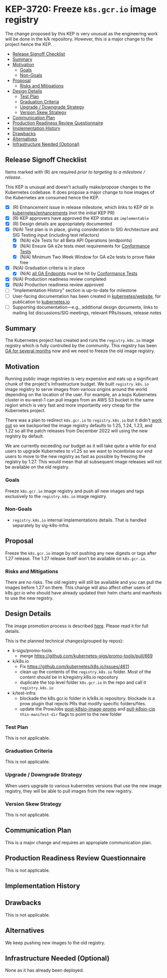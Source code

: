 # KEP-3720: Freeze `k8s.gcr.io` image registry

The change proposed by this KEP is very unusual as the engineering work will be done in the k/k repository. However, this is a major change to the project hence the KEP.

<!-- toc -->
- [Release Signoff Checklist](#release-signoff-checklist)
- [Summary](#summary)
- [Motivation](#motivation)
  - [Goals](#goals)
  - [Non-Goals](#non-goals)
- [Proposal](#proposal)
  - [Risks and Mitigations](#risks-and-mitigations)
- [Design Details](#design-details)
  - [Test Plan](#test-plan)
  - [Graduation Criteria](#graduation-criteria)
  - [Upgrade / Downgrade Strategy](#upgrade--downgrade-strategy)
  - [Version Skew Strategy](#version-skew-strategy)
- [Communication Plan](#communication-plan)
- [Production Readiness Review Questionnaire](#production-readiness-review-questionnaire)
- [Implementation History](#implementation-history)
- [Drawbacks](#drawbacks)
- [Alternatives](#alternatives)
- [Infrastructure Needed (Optional)](#infrastructure-needed-optional)
<!-- /toc -->

## Release Signoff Checklist

<!--
**ACTION REQUIRED:** In order to merge code into a release, there must be an
issue in [kubernetes/enhancements] referencing this KEP and targeting a release
milestone **before the [Enhancement Freeze](https://git.k8s.io/sig-release/releases)
of the targeted release**.

For enhancements that make changes to code or processes/procedures in core
Kubernetes—i.e., [kubernetes/kubernetes], we require the following Release
Signoff checklist to be completed.

Check these off as they are completed for the Release Team to track. These
checklist items _must_ be updated for the enhancement to be released.
-->

Items marked with (R) are required *prior to targeting to a milestone / release*.

This KEP is unusual and doesn't actually make/propose changes to the Kubernetes codebase. It does propose a major change to how images of the Kubernetes are consumed hence the KEP.

- [X] (R) Enhancement issue in release milestone, which links to KEP dir in [kubernetes/enhancements] (not the initial KEP PR)
- [X] (R) KEP approvers have approved the KEP status as `implementable`
- [X] (R) Design details are appropriately documented
- [X] (N/A) Test plan is in place, giving consideration to SIG Architecture and SIG Testing input (including test refactors)
  - [X] (N/A) e2e Tests for all Beta API Operations (endpoints)
  - [X] (N/A) Ensure GA e2e tests meet requirements for [Conformance Tests](https://github.com/kubernetes/community/blob/master/contributors/devel/sig-architecture/conformance-tests.md) 
  - [X] (N/A) Minimum Two Week Window for GA e2e tests to prove flake free
- [X] (N/A) Graduation criteria is in place
  - [X] (N/A) [all GA Endpoints](https://github.com/kubernetes/community/pull/1806) must be hit by [Conformance Tests](https://github.com/kubernetes/community/blob/master/contributors/devel/sig-architecture/conformance-tests.md) 
- [X] (N/A) Production readiness review completed
- [X] (N/A) Production readiness review approved
- [ ] "Implementation History" section is up-to-date for milestone
- [ ] User-facing documentation has been created in [kubernetes/website], for publication to [kubernetes.io]
- [ ] Supporting documentation—e.g., additional design documents, links to mailing list discussions/SIG meetings, relevant PRs/issues, release notes

<!--
**Note:** This checklist is iterative and should be reviewed and updated every time this enhancement is being considered for a milestone.
-->

[kubernetes.io]: https://kubernetes.io/
[kubernetes/enhancements]: https://git.k8s.io/enhancements
[kubernetes/kubernetes]: https://git.k8s.io/kubernetes
[kubernetes/website]: https://git.k8s.io/website

## Summary

The Kubernetes project has created and runs the `registry.k8s.io` image registry which is fully controlled by the community.
This registry has been [GA for several months](https://kubernetes.io/blog/2022/11/28/registry-k8s-io-faster-cheaper-ga/) now and we need to freeze the old image registry.


## Motivation

Running public image registries is very expensive and eats up a significant chunk of the project's Infrastructure budget. We built `registry.k8s.io` image registry to serve images from various origins around the world depending on the location of the user. For example, an a kops Kubernetes cluster in eu-west-1 can pull images from an AWS S3 bucket in the same region which is very fast and more importantly very cheap for the Kubernetes project.

There was a plan to redirect `k8s.gcr.io` to `registry.k8s.io` but it didn't [work out](https://kubernetes.slack.com/archives/CCK68P2Q2/p1666725317568709) so we backported the image registry defaults to 1.25, 1.24, 1.23, and 1.22 so all the patch releases from December 2022 will using the new registry by default.

We are currently exceeding our budget as it will take quite a while for end users to upgrade Kubernetes to v1.25 so we want to incentivise our end users to move to the new registry as fast as possible by freezing the registry by 1.27. This would mean that all subsequent image releases will not be available on the old registry.

### Goals

Freeze `k8s.gcr.io` image registry and push all new images and tags exclusively to the `registry.k8s.io` image registry.

### Non-Goals

- `registry.k8s.io` internal implementations details. That is handled separately by sig-k8s-infra.

## Proposal

Freeze the `k8s.gcr.io` image by not pushing any new digests or tags after 1.27 release. The 1.27 release itself won't be available on `k8s.gcr.io`.

### Risks and Mitigations

There are no risks. The old registry will still be available and you can pull the images before 1.27 on there. This change will also
affect other users of k8s.gcr.io who should have already updated their helm charts and manifests to use the new registry.

## Design Details

The image promotion process is described [here](https://github.com/kubernetes/k8s.io/tree/main/k8s.gcr.io). Please read it for full details.

This is the planned technical changes(grouped by repos):

- k-sigs/promo-tools
  - merge https://github.com/kubernetes-sigs/promo-tools/pull/669
- k/k8s.io
  - Fix https://github.com/kubernetes/k8s.io/issues/4611
  - clean up the contents of the `registry.k8s.io` folder. Most of the content should be in k/registry.k8s.io repository
  - duplicate the top level folder `k8s.gcr.io` in the repo and call it `registry.k8s.io`
- k/test-infra
  - blockade the k8s.gcr.io folder in k/k8s.io repository. blockade is a prow plugin that rejects PRs that modify specific folders/files.
  - update the ProwJobs [post-k8sio-image-promo](https://github.com/kubernetes/test-infra/blob/master/config/jobs/kubernetes/sig-k8s-infra/trusted/releng/releng-trusted.yaml) and [pull-k8sio-cip](https://github.com/kubernetes/test-infra/blob/master/config/jobs/kubernetes/sig-k8s-infra/releng/artifact-promotion-presubmits.yaml) `thin-manifest-dir` flags to point to the new folder


### Test Plan

This is not applicable.

<!--
**Note:** *Not required until targeted at a release.*
The goal is to ensure that we don't accept enhancements with inadequate testing.

All code is expected to have adequate tests (eventually with coverage
expectations). Please adhere to the [Kubernetes testing guidelines][testing-guidelines]
when drafting this test plan.

[testing-guidelines]: https://git.k8s.io/community/contributors/devel/sig-testing/testing.md
-->

### Graduation Criteria

This is not applicable.

### Upgrade / Downgrade Strategy

When users upgrade to various kubernetes versions that use the new image registry, they will be able to pull images from the new
registry.

<!--
If applicable, how will the component be upgraded and downgraded? Make sure
this is in the test plan.

Consider the following in developing an upgrade/downgrade strategy for this
enhancement:
- What changes (in invocations, configurations, API use, etc.) is an existing
  cluster required to make on upgrade, in order to maintain previous behavior?
- What changes (in invocations, configurations, API use, etc.) is an existing
  cluster required to make on upgrade, in order to make use of the enhancement?
-->

### Version Skew Strategy

This is not applicable.

## Communication Plan

This is a major change and requires an appropiate communication plan.

## Production Readiness Review Questionnaire

This is not applicable.

## Implementation History

<!--
Major milestones in the lifecycle of a KEP should be tracked in this section.
Major milestones might include:
- the `Summary` and `Motivation` sections being merged, signaling SIG acceptance
- the `Proposal` section being merged, signaling agreement on a proposed design
- the date implementation started
- the first Kubernetes release where an initial version of the KEP was available
- the version of Kubernetes where the KEP graduated to general availability
- when the KEP was retired or superseded
-->

## Drawbacks

This is not applicable.

<!--
Why should this KEP _not_ be implemented?
-->

## Alternatives

We keep pushing new images to the old registry.
<!--
What other approaches did you consider, and why did you rule them out? These do
not need to be as detailed as the proposal, but should include enough
information to express the idea and why it was not acceptable.
-->

## Infrastructure Needed (Optional)

None as it has already been deployed.
